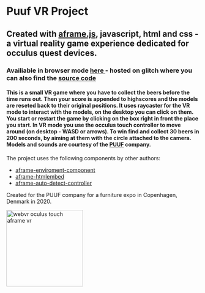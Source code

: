 # Puuf VR Project

## Created with <a target="_blank" href="https://aframe.io">aframe.js</a>, javascript, html and css - a virtual reality game experience dedicated for occulus quest devices. 

### Availiable in browser mode <a target="_blank" href="https://puuf-vr-2.glitch.me"> here </a> - hosted on glitch </a> where you can also find the <a target="_blank" href="https://glitch.com/edit/#!/puuf-vr-2">source code</a>

#### This is a small VR game where you have to collect the beers before the time runs out. Then your score is appended to highscores and the models are reseted back to their original positions. It uses raycaster for the VR mode to interact with the models, on the desktop you can click on them. You start or restart the game by clicking on the box right in front the place you start. In VR mode you use the occulus touch controller to move around (on desktop - WASD or arrows). To win find and collect 30 beers in 200 seconds, by aiming at them with the circle attached to the camera. Models and sounds are courtesy of the <a target="_blank" href="https://puuf.dk">PUUF</a> company.

The project uses the following components by other authors:

- <a href="https://github.com/supermedium/aframe-environment-component">aframe-enviroment-component</a>
- <a href="https://github.com/supereggbert/aframe-htmlembed-component">aframe-htmlembed</a>
- <a href="https://github.com/chenzlabs/auto-detect-controllers">aframe-auto-detect-controller</a>


Created for the PUUF company for a furniture expo in Copenhagen, Denmark in 2020.

<img alt="webvr oculus touch aframe vr" src="https://cdn.glitch.com/976cf13a-2711-44df-94e9-88da116434d8%2F119097985_3504449992977622_7366144113638387028_n.jpg?v=1606666150401" width="200px" />






